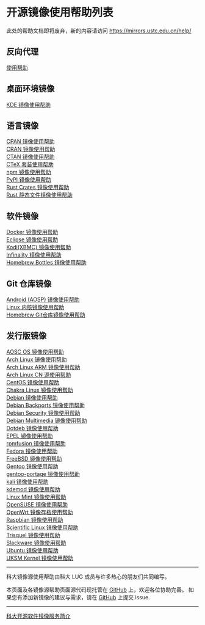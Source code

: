 ---
---

# 开源镜像使用帮助列表

此处的帮助文档即将废弃，新的内容请访问 <https://mirrors.ustc.edu.cn/help/>

## 反向代理

[使用帮助](help/revproxy "mirrors:help:revproxy")   

## 桌面环境镜像

[KDE 镜像使用帮助](help/kde "mirrors:help:kde")   

## 语言镜像

[CPAN 镜像使用帮助](help/cpan "mirrors:help:cpan")   
[CRAN 镜像使用帮助](help/cran "mirrors:help:cran")   
[CTAN 镜像使用帮助](help/ctan "mirrors:help:ctan")   
[CTeX 套装使用帮助](help/ctex "mirrors:help:ctex")   
[npm 镜像使用帮助](help/npm "mirrors:help:npm")   
[PyPI 镜像使用帮助](help/pypi "mirrors:help:pypi")   
[Rust Crates 镜像使用帮助](help/rust-crates "mirrors:help:rust-crates")   
[Rust 静态文件镜像使用帮助](help/rust-static "mirrors:help:rust-static")   

## 软件镜像

[Docker 镜像使用帮助](help/docker "mirrors:help:docker")   
[Eclipse 镜像使用帮助](help/eclipse "mirrors:help:eclipse")   
[Kodi(XBMC) 镜像使用帮助](help/kodi "mirrors:help:kodi")   
[Infinality 镜像使用帮助](help/infinality-bundle "mirrors:help:infinality-bundle")   
[Homebrew Bottles 镜像使用帮助](help/homebrew-bottles "mirrors:help:homebrew-bottles")   

## Git 仓库镜像

[Android (AOSP) 镜像使用帮助](help/aosp "mirrors:help:aosp")   
[Linux 内核镜像使用帮助](help/linux "mirrors:help:linux.git")   
[Homebrew Git仓库镜像使用帮助](help/homebrew "mirrors:help:homebrew.git")   

## 发行版镜像

[AOSC OS 镜像使用帮助](help/anthon "mirrors:help:anthon")   
[Arch Linux 镜像使用帮助](help/archlinux "mirrors:help:archlinux")   
[Arch Linux ARM 镜像使用帮助](help/archlinuxarm "mirrors:help:archlinuxarm")   
[Arch Linux CN 源使用帮助](help/archlinuxcn "mirrors:help:archlinuxcn")   
[CentOS 镜像使用帮助](help/centos "mirrors:help:centos")   
[Chakra Linux 镜像使用帮助](help/chakra "mirrors:help:chakra")   
[Debian 镜像使用帮助](help/debian "mirrors:help:debian")   
[Debian Backports 镜像使用帮助](help/debian-backports "mirrors:help:debian-backports")   
[Debian Security 镜像使用帮助](help/debian-security "mirrors:help:debian-security")   
[Debian Multimedia 镜像使用帮助](help/debian-multimedia "mirrors:help:debian-multimedia")   
[Dotdeb 镜像使用帮助](help/dotdeb "mirrors:help:dotdeb")   
[EPEL 镜像使用帮助](help/epel "mirrors:help:epel")   
[rpmfusion 镜像使用帮助](help/rpmfusion "mirrors:help:rpmfusion")   
[Fedora 镜像使用帮助](help/fedora "mirrors:help:fedora")   
[FreeBSD 镜像使用帮助](help/freebsd "mirrors:help:freebsd")   
[Gentoo 镜像使用帮助](help/gentoo "mirrors:help:gentoo")   
[gentoo-portage 镜像使用帮助](help/gentoo-portage "mirrors:help:gentoo-portage")   
[kali 镜像使用帮助](help/kali "mirrors:help:kali")   
[kdemod 镜像使用帮助](help/kdemod "mirrors:help:kdemod")   
[Linux Mint 镜像使用帮助](help/linuxmint "mirrors:help:linuxmint")   
[OpenSUSE 镜像使用帮助](help/opensuse "mirrors:help:opensuse")   
[OpenWrt 镜像存档使用帮助](help/openwrt "mirrors:help:openwrt")   
[Raspbian 镜像使用帮助](help/raspbian "mirrors:help:raspbian")   
[Scientific Linux 镜像使用帮助](help/scientificlinux "mirrors:help:scientificlinux")   
[Trisquel 镜像使用帮助](help/trisquel "mirrors:help:trisquel")   
[Slackware 镜像使用帮助](help/slackware "mirrors:help:slackware")   
[Ubuntu 镜像使用帮助](help/ubuntu "mirrors:help:ubuntu")   
[UKSM Kernel 镜像使用帮助](help/uksm-kernel "mirrors:help:uksm-kernel")   

* * *

科大镜像源使用帮助由科大 LUG 成员与许多热心的朋友们共同编写。 

本页面及各镜像源帮助页面源代码现托管在 [GitHub](https://github.com/ustclug/mirrorhelp "https://github.com/ustclug/mirrorhelp") 上，欢迎各位协助完善。 如果您有添加新镜像的建议与需求，请在 [GitHub](https://github.com/ustclug/mirrorrequest "https://github.com/ustclug/mirrorrequest") 上提交 issue. 

* * *

[科大开源软件镜像服务简介](../lug/services/mirrors "lug:services:mirrors")
